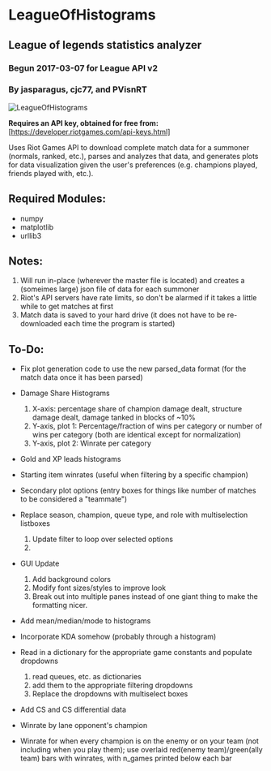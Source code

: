 # LeagueOfHistograms
## League of legends statistics analyzer
### Begun 2017-03-07 for League API v2
### By jasparagus, cjc77, and PVisnRT
![LeagueOfHistograms](https://github.com/jasparagus/LeagueOfHistograms/blob/master/icon.png "LeagueOfHistograms")

**Requires an API key, obtained for free from:**
[https://developer.riotgames.com/api-keys.html]

Uses Riot Games API to download complete match data for a summoner (normals, ranked, etc.), parses and analyzes that data, and generates plots for data visualization given the user's preferences (e.g. champions played, friends played with, etc.).


## Required Modules:
+ numpy
+ matplotlib
+ urllib3


## Notes:
1. Will run in-place (wherever the master file is located) and creates a (someimes large) json file of data for each summoner
2. Riot's API servers have rate limits, so don't be alarmed if it takes a little while to get matches at first
3. Match data is saved to your hard drive (it does not have to be re-downloaded each time the program is started)


## To-Do:
+ Fix plot generation code to use the new parsed_data format (for the match data once it has been parsed)

+ Damage Share Histograms
  1. X-axis: percentage share of champion damage dealt, structure damage dealt, damage tanked in blocks of ~10%
  2. Y-axis, plot 1: Percentage/fraction of wins per category or number of wins per category (both are identical except for normalization)
  3. Y-axis, plot 2:  Winrate per category


+ Gold and XP leads histograms
  
+ Starting item winrates (useful when filtering by a specific champion)

+ Secondary plot options (entry boxes for things like number of matches to be considered a "teammate")


+ Replace season, champion, queue type, and role with multiselection listboxes
  1. Update filter to loop over selected options
  2. 
  
+ GUI Update
  1. Add background colors
  2. Modify font sizes/styles to improve look
  3. Break out into multiple panes instead of one giant thing to make the formatting nicer.
  
+ Add mean/median/mode to histograms

+ Incorporate KDA somehow (probably through a histogram)

+ Read in a dictionary for the appropriate game constants and populate dropdowns
  1. read queues, etc. as dictionaries
  2. add them to the appropriate filtering dropdowns
  3. Replace the dropdowns with multiselect boxes
  
+ Add CS and CS differential data

+ Winrate by lane opponent's champion

+ Winrate for when every champion is on the enemy or on your team (not including when you play them); use overlaid red(enemy team)/green(ally team) bars with winrates, with n_games printed below each bar